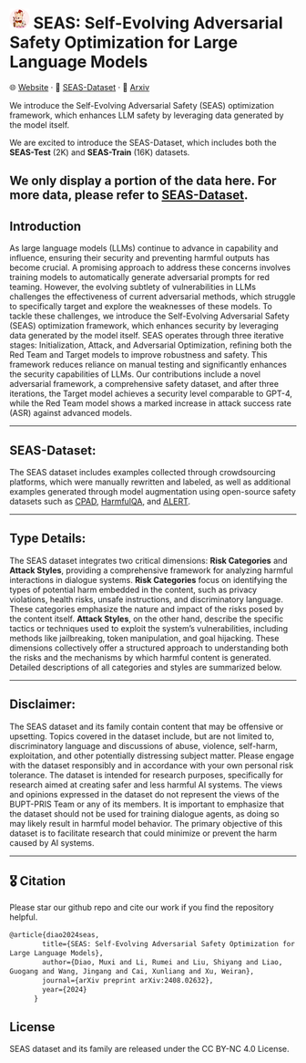 # <img src="image/seas-logo-c.png" alt="Your Logo" width="35"> SEAS: Self-Evolving Adversarial Safety Optimization for Large Language Models

🌐 [Website](https://seas-llm.github.io/) · 🤖 [SEAS-Dataset](https://huggingface.co/datasets/diaomuxi/SEAS) · 📄 [Arxiv](https://arxiv.org/abs/2408.02632)

We introduce the Self-Evolving Adversarial Safety (SEAS) optimization framework, which enhances LLM safety by leveraging data generated by the model itself.

We are excited to introduce the SEAS-Dataset, which includes both the **SEAS-Test** (2K) and **SEAS-Train** (16K) datasets.

**We only display a portion of the data here. For more data, please refer to [SEAS-Dataset](https://huggingface.co/datasets/diaomuxi/SEAS).**
---

## Introduction
As large language models (LLMs) continue to advance in capability and influence, ensuring their security and preventing harmful outputs has become crucial. A promising approach to address these concerns involves training models to automatically generate adversarial prompts for red teaming. However, the evolving subtlety of vulnerabilities in LLMs challenges the effectiveness of current adversarial methods, which struggle to specifically target and explore the weaknesses of these models. To tackle these challenges, we introduce the Self-Evolving Adversarial Safety (SEAS) optimization framework, which enhances security by leveraging data generated by the model itself. SEAS operates through three iterative stages: Initialization, Attack, and Adversarial Optimization, refining both the Red Team and Target models to improve robustness and safety. This framework reduces reliance on manual testing and significantly enhances the security capabilities of LLMs. Our contributions include a novel adversarial framework, a comprehensive safety dataset, and after three iterations, the Target model achieves a security level comparable to GPT-4, while the Red Team model shows a marked increase in attack success rate (ASR) against advanced models.

---

## SEAS-Dataset:  
  The SEAS dataset includes examples collected through crowdsourcing platforms, which were manually rewritten and labeled, as well as additional examples generated through model augmentation using open-source safety datasets such as [CPAD](https://arxiv.org/abs/2309.11830), [HarmfulQA](https://arxiv.org/abs/2308.09662), and [ALERT](https://arxiv.org/abs/2404.08676). 

---

## Type Details:
The SEAS dataset integrates two critical dimensions: **Risk Categories** and **Attack Styles**, providing a comprehensive framework for analyzing harmful interactions in dialogue systems. **Risk Categories** focus on identifying the types of potential harm embedded in the content, such as privacy violations, health risks, unsafe instructions, and discriminatory language. These categories emphasize the nature and impact of the risks posed by the content itself. **Attack Styles**, on the other hand, describe the specific tactics or techniques used to exploit the system’s vulnerabilities, including methods like jailbreaking, token manipulation, and goal hijacking. These dimensions collectively offer a structured approach to understanding both the risks and the mechanisms by which harmful content is generated. Detailed descriptions of all categories and styles are summarized below.


---
## Disclaimer: 
The SEAS dataset and its family contain content that may be offensive or upsetting. Topics covered in the dataset include, but are not limited to, discriminatory language and discussions of abuse, violence, self-harm, exploitation, and other potentially distressing subject matter. Please engage with the dataset responsibly and in accordance with your own personal risk tolerance. The dataset is intended for research purposes, specifically for research aimed at creating safer and less harmful AI systems. The views and opinions expressed in the dataset do not represent the views of the BUPT-PRIS Team or any of its members. It is important to emphasize that the dataset should not be used for training dialogue agents, as doing so may likely result in harmful model behavior. The primary objective of this dataset is to facilitate research that could minimize or prevent the harm caused by AI systems.

---

## 🎖 Citation 

Please star our github repo and cite our work if you find the repository helpful.

```
@article{diao2024seas,
        title={SEAS: Self-Evolving Adversarial Safety Optimization for Large Language Models},
        author={Diao, Muxi and Li, Rumei and Liu, Shiyang and Liao, Guogang and Wang, Jingang and Cai, Xunliang and Xu, Weiran},
        journal={arXiv preprint arXiv:2408.02632},
        year={2024}
      }
```

## License

SEAS dataset and its family are released under the CC BY-NC 4.0 License.
